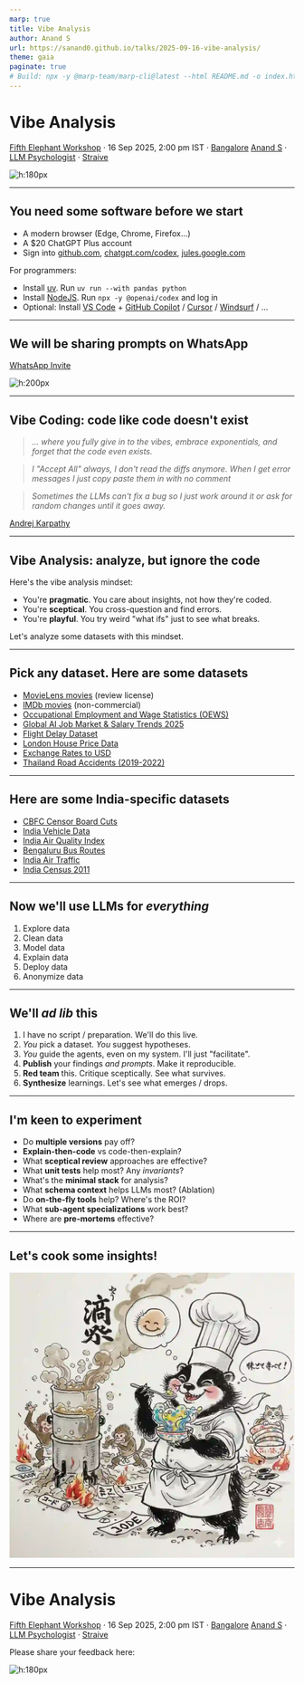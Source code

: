 ```yaml
---
marp: true
title: Vibe Analysis
author: Anand S
url: https://sanand0.github.io/talks/2025-09-16-vibe-analysis/
theme: gaia
paginate: true
# Build: npx -y @marp-team/marp-cli@latest --html README.md -o index.html
---
```


<style>
  blockquote {
    font-style: italic;
  }

</style>

# Vibe Analysis

[Fifth Elephant Workshop](http://has.gy/hV8U) · 16 Sep 2025, 2:00 pm IST · [Bangalore](https://maps.app.goo.gl/fU3VHCjUGzUWVz6C6)
[Anand S](https://s-anand.net/) · [LLM Psychologist](https://www.linkedin.com/in/sanand0/) · [Straive](https://straive.com/)

![h:180px](https://api.qrserver.com/v1/create-qr-code/?size=150x150&data=https://sanand0.github.io/talks/2025-09-16-vibe-analysis/)

---

## You need some software before we start

- A modern browser (Edge, Chrome, Firefox...)
- A $20 ChatGPT Plus account
- Sign into [github.com](https://github.com), [chatgpt.com/codex](https://chatgpt.com/codex), [jules.google.com](https://jules.google.com/)

For programmers:

- Install [uv](http://github.com/astral-sh/uv). Run `uv run --with pandas python`
- Install [NodeJS](https://nodejs.org/en/download). Run `npx -y @openai/codex` and log in
- Optional: Install [VS Code](https://code.visualstudio.com/) + [GitHub Copilot](https://github.com/copilot) / [Cursor](https://cursor.com/) / [Windsurf](https://windsurf.com/) / ...

---

## We will be sharing prompts on WhatsApp

[WhatsApp Invite](https://chat.whatsapp.com/BsQJXLOJrhi23dWlhtAssq)

![h:200px](https://api.qrserver.com/v1/create-qr-code/?size=200x200&data=https://chat.whatsapp.com/BsQJXLOJrhi23dWlhtAssq)

---

## Vibe Coding: code like code doesn't exist

> ... where you fully give in to the vibes, embrace exponentials, and forget that the code even exists.

> I "Accept All" always, I don't read the diffs anymore. When I get error messages I just copy paste them in with no comment

> Sometimes the LLMs can't fix a bug so I just work around it or ask for random changes until it goes away.

[Andrej Karpathy](https://x.com/karpathy/status/1886192184808149383)

---

## Vibe Analysis: analyze, but ignore the code

Here's the vibe analysis mindset:

- You're **pragmatic**. You care about insights, not how they're coded.
- You're **sceptical**. You cross-question and find errors.
- You're **playful**. You try weird "what ifs" just to see what breaks.

Let's analyze some datasets with this mindset.

---

## Pick any dataset. Here are some datasets

- [MovieLens movies](https://grouplens.org/datasets/movielens/32m/) (review license)
- [IMDb movies](https://datasets.imdbws.com/) (non-commercial)
- [Occupational Employment and Wage Statistics (OEWS)](https://www.bls.gov/oes/tables.htm)
- [Global AI Job Market & Salary Trends 2025](https://www.kaggle.com/datasets/bismasajjad/global-ai-job-market-and-salary-trends-2025)
- [Flight Delay Dataset](https://www.kaggle.com/datasets/shubhamsingh42/flight-delay-dataset-2018-2024)
- [London House Price Data](https://www.kaggle.com/datasets/jakewright/house-price-data)
- [Exchange Rates to USD](https://www.kaggle.com/datasets/robikscube/exhange-rates-to-usd-from-imforg-updated-daily)
- [Thailand Road Accidents (2019-2022)](https://www.kaggle.com/datasets/thaweewatboy/thailand-road-accident-2019-2022)

---

## Here are some India-specific datasets

- [CBFC Censor Board Cuts](https://github.com/diagram-chasing/censor-board-cuts/tree/master/data)
- [India Vehicle Data](https://github.com/Vonter/india-vehicle-stats/blob/main/DATA.md)
- [India Air Quality Index](https://github.com/Vonter/india-cpcb-aqi/blob/main/DATA.md)
- [Bengaluru Bus Routes](https://github.com/Vonter/bmtc-gtfs)
- [India Air Traffic](https://github.com/Vonter/india-aviation-traffic)
- [India Census 2011](https://www.kaggle.com/datasets/danofer/india-census)

---

## Now we'll use LLMs for _everything_

1. Explore data
2. Clean data
3. Model data
4. Explain data
5. Deploy data
6. Anonymize data

---

## We'll _ad lib_ this

1. I have no script / preparation. We'll do this live.
2. _You_ pick a dataset. _You_ suggest hypotheses.
3. _You_ guide the agents, even on my system. I'll just "facilitate".
4. **Publish** your findings _and prompts_. Make it reproducible.
5. **Red team** this. Critique sceptically. See what survives.
6. **Synthesize** learnings. Let's see what emerges / drops.

---

## I'm keen to experiment

- Do **multiple versions** pay off?
- **Explain-then-code** vs code-then-explain?
- What **sceptical review** approaches are effective?
- What **unit tests** help most? Any _invariants_?
- What's the **minimal stack** for analysis?
- What **schema context** helps LLMs most? (Ablation)
- Do **on-the-fly tools** help? Where's the ROI?
- What **sub-agent specializations** work best?
- Where are **pre-mortems** effective?

<!-- Ideas from https://chatgpt.com/c/68c8bea3-c348-832b-a011-cc2723a47279 -->

---

## Let's cook some insights!

![h:500px](cooking-insights.webp)

---

# Vibe Analysis

[Fifth Elephant Workshop](http://has.gy/hV8U) · 16 Sep 2025, 2:00 pm IST · [Bangalore](https://maps.app.goo.gl/fU3VHCjUGzUWVz6C6)
[Anand S](https://s-anand.net/) · [LLM Psychologist](https://www.linkedin.com/in/sanand0/) · [Straive](https://straive.com/)

Please share your feedback here:

![h:180px](https://api.qrserver.com/v1/create-qr-code/?size=150x150&data=https://forms.gle/CfiZDDUGCG73vfdM7)
